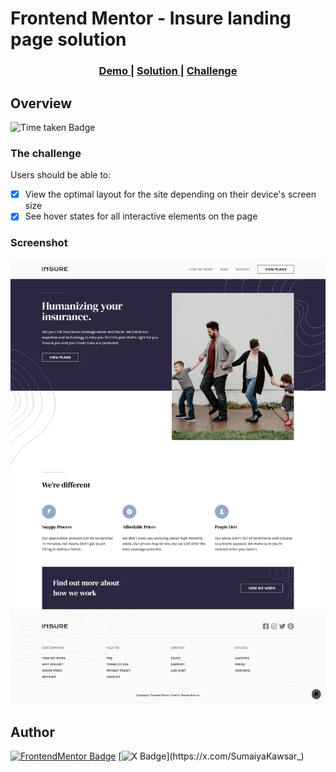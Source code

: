 # Frontend Mentor - Insure landing page solution

<div align="center">
  <h3>
    <a href="https://sumaiyakawsar.github.io/frontend-mentor-challenges-using-react/#/project55">
      Demo
    </a>
    <span> | </span>
    <a href="https://github.com/sumaiyakawsar/frontend-mentor-challenges-using-react/tree/main/src/pages/55-insure-landing-page">
      Solution
    </a>
    <span> | </span>
    <a href="https://www.frontendmentor.io/challenges/insure-landing-page-uTU68JV8">
      Challenge
    </a>
  </h3>
</div>
 

## Overview
 ![Time taken Badge](https://img.shields.io/badge/Time_Taken-3hr_48m-6abecd?style=plastic) 

### The challenge

Users should be able to:
 
- [x] View the optimal layout for the site depending on their device's screen size
- [x] See hover states for all interactive elements on the page

### Screenshot

![Screenshot](../homepage/images/project55-insure-landing-page.webp)


## Author

[![FrontendMentor Badge](https://img.shields.io/badge/-_SumaiyaKawsar_-3F54A3?style=plastic&labelColor=3F54A3&logo=frontend-mentor&logoColor=white&link=https://www.frontendmentor.io/profile/sumaiyakawsar)](https://www.frontendmentor.io/profile/sumaiyakawsar) [![X Badge](https://img.shields.io/badge/-_SumaiyaKawsar_-black?style=plastic&labelColor=black&logo=X&logoColor=white&link=https://x.com/SumaiyaKawsar_)](https://x.com/SumaiyaKawsar_)